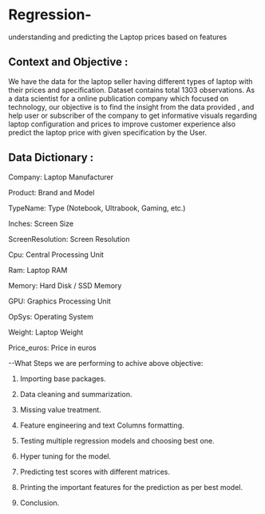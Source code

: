 # Regression-
understanding and predicting the Laptop prices based on features 

## Context and Objective :

We have the data for the laptop seller having different types of laptop with their prices and specification. Dataset contains total 1303 observations. As a data scientist for a online publication company which focused on technology, our objective is to find the insight from the data provided , and help user or subscriber of the company to get informative visuals regarding laptop configuration and prices to improve customer experience also predict the laptop price with given specification by the User.

## Data Dictionary :

Company: Laptop Manufacturer

Product: Brand and Model

TypeName: Type (Notebook, Ultrabook, Gaming, etc.)

Inches: Screen Size

ScreenResolution: Screen Resolution

Cpu: Central Processing Unit

Ram: Laptop RAM

Memory: Hard Disk / SSD Memory

GPU: Graphics Processing Unit

OpSys: Operating System

Weight: Laptop Weight

Price_euros: Price in euros


--What Steps we are performing  to achive  above objective:

1) Importing base packages.

2) Data cleaning and summarization.

3) Missing value treatment.

4) Feature engineering and text Columns formatting.

6) Testing multiple regression models and choosing best one.

7) Hyper tuning for the model.

8) Predicting test scores with different matrices.

9) Printing the important features for the prediction as per best model.

10) Conclusion.

